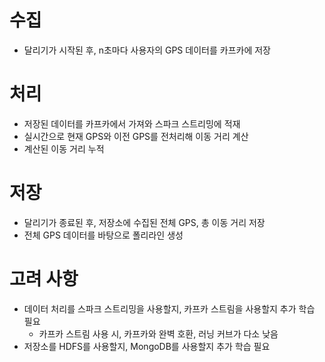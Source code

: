 # 수집
* 달리기가 시작된 후, n초마다 사용자의 GPS 데이터를 카프카에 저장
# 처리
* 저장된 데이터를 카프카에서 가져와 스파크 스트리밍에 적재
* 실시간으로 현재 GPS와 이전 GPS를 전처리해 이동 거리 계산
* 계산된 이동 거리 누적
# 저장
* 달리기가 종료된 후, 저장소에 수집된 전체 GPS, 총 이동 거리 저장
* 전체 GPS 데이터를 바탕으로 폴리라인 생성
# 고려 사항
* 데이터 처리를 스파크 스트리밍을 사용할지, 카프카 스트림을 사용할지 추가 학습 필요
    * 카프카 스트림 사용 시, 카프카와 완벽 호환, 러닝 커브가 다소 낮음
* 저장소를 HDFS를 사용할지, MongoDB를 사용할지 추가 학습 필요
